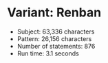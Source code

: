 # Variant: Renban

<!-- %% svg-grid: none -->

* Subject: 63,336 characters
* Pattern: 26,156 characters
* Number of statements: 876
* Run time: 3.1 seconds
